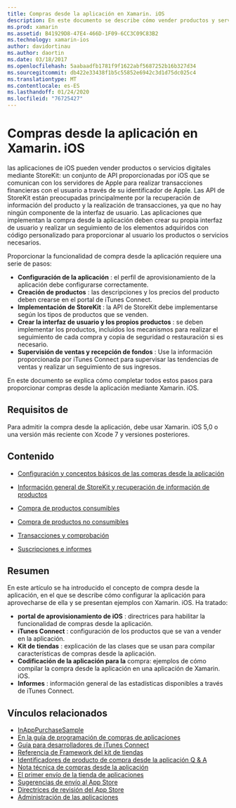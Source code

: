 ```yaml
---
title: Compras desde la aplicación en Xamarin. iOS
description: En este documento se describe cómo vender productos y servicios digitales mediante las API de StoreKit. Incluye vínculos a guías que describen la configuración, los productos consumibles, los productos que no se usan, las transacciones, las suscripciones, etc.
ms.prod: xamarin
ms.assetid: B41929D8-47E4-466D-1F09-6CC3C09C83B2
ms.technology: xamarin-ios
author: davidortinau
ms.author: daortin
ms.date: 03/18/2017
ms.openlocfilehash: 5aabaadfb1781f9f1622abf5687252b16b327d34
ms.sourcegitcommit: db422e33438f1b5c55852e6942c3d1d75dc025c4
ms.translationtype: MT
ms.contentlocale: es-ES
ms.lasthandoff: 01/24/2020
ms.locfileid: "76725427"
---
```

# <a name="in-app-purchasing-in-xamarinios"></a>Compras desde la aplicación en Xamarin. iOS

las aplicaciones de iOS pueden vender productos o servicios digitales mediante StoreKit: un conjunto de API proporcionadas por iOS que se comunican con los servidores de Apple para realizar transacciones financieras con el usuario a través de su identificador de Apple. Las API de StoreKit están preocupadas principalmente por la recuperación de información del producto y la realización de transacciones, ya que no hay ningún componente de la interfaz de usuario. Las aplicaciones que implementan la compra desde la aplicación deben crear su propia interfaz de usuario y realizar un seguimiento de los elementos adquiridos con código personalizado para proporcionar al usuario los productos o servicios necesarios.

Proporcionar la funcionalidad de compra desde la aplicación requiere una serie de pasos:

- **Configuración de la aplicación** : el perfil de aprovisionamiento de la aplicación debe configurarse correctamente.
- **Creación de productos** : las descripciones y los precios del producto deben crearse en el portal de iTunes Connect.
- **Implementación de StoreKit** : la API de StoreKit debe implementarse según los tipos de productos que se venden.
- **Crear la interfaz de usuario y los propios productos** : se deben implementar los productos, incluidos los mecanismos para realizar el seguimiento de cada compra y copia de seguridad o restauración si es necesario.
- **Supervisión de ventas y recepción de fondos** : Use la información proporcionada por iTunes Connect para supervisar las tendencias de ventas y realizar un seguimiento de sus ingresos.

En este documento se explica cómo completar todos estos pasos para proporcionar compras desde la aplicación mediante Xamarin. iOS.

## <a name="requirements"></a>Requisitos de

Para admitir la compra desde la aplicación, debe usar Xamarin. iOS 5,0 o una versión más reciente con Xcode 7 y versiones posteriores.

## <a name="contents"></a>Contenido

- [Configuración y conceptos básicos de las compras desde la aplicación](~/ios/platform/in-app-purchasing/in-app-purchase-basics-and-configuration.md)

- [Información general de StoreKit y recuperación de información de productos](~/ios/platform/in-app-purchasing/store-kit-overview-and-retreiving-product-information.md)

- [Compra de productos consumibles](~/ios/platform/in-app-purchasing/purchasing-consumable-products.md)

- [Compra de productos no consumibles](~/ios/platform/in-app-purchasing/purchasing-non-consumable-products.md)

- [Transacciones y comprobación](~/ios/platform/in-app-purchasing/transactions-and-verification.md)

- [Suscripciones e informes](~/ios/platform/in-app-purchasing/subscriptions-and-reporting.md)

## <a name="summary"></a>Resumen

En este artículo se ha introducido el concepto de compra desde la aplicación, en el que se describe cómo configurar la aplicación para aprovecharse de ella y se presentan ejemplos con Xamarin. iOS. Ha tratado:

- **portal de aprovisionamiento de iOS** : directrices para habilitar la funcionalidad de compras desde la aplicación.
- **iTunes Connect** : configuración de los productos que se van a vender en la aplicación.
- **Kit de tiendas** : explicación de las clases que se usan para compilar características de compras desde la aplicación.
- **Codificación de la aplicación para la** compra: ejemplos de cómo compilar la compra desde la aplicación en una aplicación de Xamarin. iOS.
- **Informes** : información general de las estadísticas disponibles a través de iTunes Connect.

## <a name="related-links"></a>Vínculos relacionados

- [InAppPurchaseSample](https://docs.microsoft.com/samples/xamarin/ios-samples/storekit/)
- [En la guía de programación de compras de aplicaciones](https://developer.apple.com/library/ios/documentation/NetworkingInternet/Conceptual/StoreKitGuide/Introduction.html)
- [Guía para desarrolladores de iTunes Connect](https://developer.apple.com/library/ios/documentation/LanguagesUtilities/Conceptual/iTunesConnect_Guide/iTunesConnect_Guide.pdf)
- [Referencia de Framework del kit de tiendas](https://developer.apple.com/library/ios/documentation/StoreKit/Reference/StoreKit_Collection/StoreKit_Collection.pdf)
- [Identificadores de producto de compra desde la aplicación Q & A](https://developer.apple.com/library/ios/#qa/qa1329/_index.html)
- [Nota técnica de compras desde la aplicación](https://developer.apple.com/library/ios/#technotes/tn2259/_index.html)
- [El primer envío de la tienda de aplicaciones](https://developer.apple.com/library/ios/documentation/IDEs/Conceptual/AppDistributionGuide/Introduction/Introduction.html)
- [Sugerencias de envío al App Store](https://developer.apple.com/appstore/resources/submission/tips.html)
- [Directrices de revisión del App Store](https://developer.apple.com/appstore/resources/approval/guidelines.html)
- [Administración de las aplicaciones](https://developer.apple.com/appstore/resources/managing/index.html)
